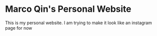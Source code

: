 # Marco Qin's Personal Website

This is my personal website. I am trying to make it look like an instagram page for now

